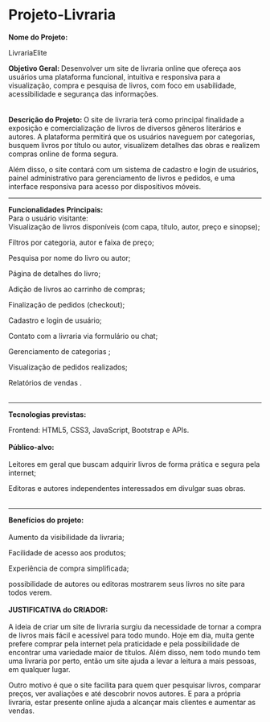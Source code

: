 # Projeto-Livraria

<strong>
Nome do Projeto:
</strong>

  LivrariaElite

<strong>
Objetivo Geral:
</strong>
  Desenvolver um site de livraria online que ofereça aos usuários uma plataforma funcional, intuitiva e responsiva para a visualização, compra e pesquisa de livros, com foco em usabilidade, acessibilidade e segurança das informações.
<br>
<br>
<br>


<strong>
Descrição do Projeto:
</strong>
O site de livraria terá como principal finalidade a exposição e comercialização de livros de diversos gêneros literários e autores. A plataforma permitirá que os usuários naveguem por categorias, busquem livros por título ou autor, visualizem detalhes das obras e realizem compras online de forma segura.

Além disso, o site contará com um sistema de cadastro e login de usuários, painel administrativo para gerenciamento de livros e pedidos, e uma interface responsiva para acesso por dispositivos móveis.
<hr>

<strong>
Funcionalidades Principais:
</strong>
<br>
Para o usuário visitante:
<br>
Visualização de livros disponíveis (com capa, título, autor, preço e sinopse);

Filtros por categoria, autor e faixa de preço;

Pesquisa por nome do livro ou autor;

Página de detalhes do livro;

Adição de livros ao carrinho de compras;

Finalização de pedidos (checkout);

Cadastro e login de usuário;

Contato com a livraria via formulário ou chat;

Gerenciamento de categorias ;

Visualização de pedidos realizados;

Relatórios de vendas .
<br>
<br>
<hr>

<strong>
Tecnologias previstas:
</strong>
<br>

Frontend: HTML5, CSS3, JavaScript, Bootstrap e APIs.
<br>
<br>
<strong>
Público-alvo:
</strong>
<br>
<br>
Leitores em geral que buscam adquirir livros de forma prática e segura pela internet;

Editoras e autores independentes interessados em divulgar suas obras.
<br>
<br>
<hr>
<strong>
Benefícios do projeto:
</strong>
<br>
<br>
Aumento da visibilidade da livraria;

Facilidade de acesso aos produtos;

Experiência de compra simplificada;

possibilidade de autores ou editoras mostrarem seus livros 
no site para todos verem.
 <br>
<br>
<strong>
JUSTIFICATIVA do CRIADOR:
</strong>
<br>
<br>
A ideia de criar um site de livraria surgiu da necessidade de tornar a compra de livros mais fácil e acessível para todo mundo.
Hoje em dia, muita gente prefere comprar pela internet pela praticidade e pela possibilidade de encontrar uma variedade maior de títulos.
Além disso, nem todo mundo tem uma livraria por perto, então um site ajuda a levar a leitura a mais pessoas, em qualquer lugar.

Outro motivo é que o site facilita para quem quer pesquisar livros, comparar preços, ver avaliações e até descobrir novos autores.
E para a própria livraria, estar presente online ajuda a alcançar mais clientes e aumentar as vendas.
